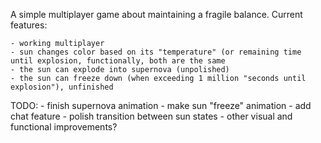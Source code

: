 A simple multiplayer game about maintaining a fragile balance.
Current features:

	- working multiplayer
	- sun changes color based on its "temperature" (or remaining time until explosion, functionally, both are the same
	- the sun can explode into supernova (unpolished)
	- the sun can freeze down (when exceeding 1 million "seconds until explosion"), unfinished

TODO:
	- finish supernova animation
	- make sun "freeze" animation
	- add chat feature
	- polish transition between sun states
	- other visual and functional improvements?
